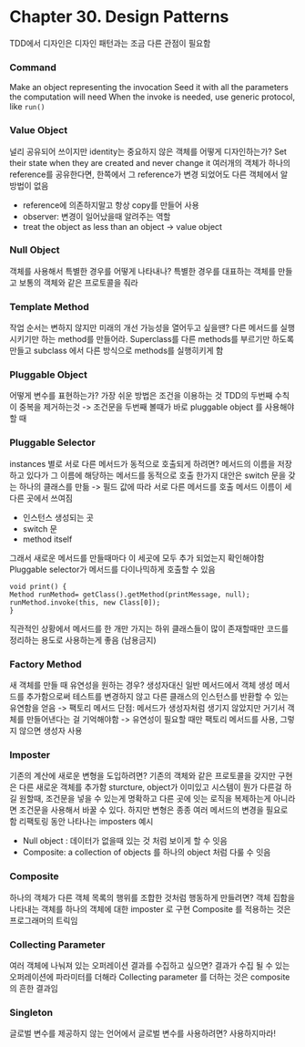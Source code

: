 # Chapter 30. Design Patterns

TDD에서 디자인은 디자인 패턴과는 조금 다른 관점이 필요함

### Command

Make an object representing the invocation
Seed it with all the parameters the computation will need
When the invoke is needed, use generic protocol, like `run()`

### Value Object

널리 공유되어 쓰이지만 identity는 중요하지 않은 객체를 어떻게 디자인하는가?
Set their state when they are created and never change it
여러개의 객체가 하나의 reference를 공유한다면, 한쪽에서 그 reference가 변경 되었어도 다른 객체에서 알 방법이 없음

- reference에 의존하지말고 항상 copy를 만들어 사용
- observer: 변경이 일어났을때 알려주는 역할
- treat the object as less than an object -> value object

### Null Object

객체를 사용해서 특별한 경우를 어떻게 나타내나? 특별한 경우를 대표하는 객체를 만들고 보통의 객체와 같은 프로토콜을 줘라

### Template Method

작업 순서는 변하지 않지만 미래의 개선 가능성을 열어두고 싶을땐? 다른 메서드를 실행시키기만 하는 method를 만들어라. Superclass를 다른 methods를 부르기만 하도록 만들고 subclass 에서 다른 방식으로 methods를 실행히키게 함

### Pluggable Object

어떻게 변수를 표현하는가? 가장 쉬운 방법은 조건을 이용하는 것
TDD의 두번째 수칙이 중복을 제거하는것 -> 조건문을 두번째 볼때가 바로 pluggable object 를 사용해야 할 때

### Pluggable Selector

instances 별로 서로 다른 메서드가 동적으로 호출되게 하려면? 메서드의 이름을 저장하고 있다가 그 이름에 해당하는 메서드를 동적으로 호출
한가지 대안은 switch 문을 갖는 하나의 클래스를 만듦 -> 필드 값에 따라 서로 다른 메서드를 호출
메서드 이름이 세 다른 곳에서 쓰여짐

- 인스턴스 생성되는 곳
- switch 문
- method itself

그래서 새로운 메서드를 만들때마다 이 세곳에 모두 추가 되었는지 확인해야함
Pluggable selector가 메서드를 다이나믹하게 호출할 수 있음

```
void print() {
Method runMethod= getClass().getMethod(printMessage, null);
runMethod.invoke(this, new Class[0]);
}
```

직관적인 상황에서 메서드를 한 개만 가지는 하위 클래스들이 많이 존재할때만 코드를 정리하는 용도로 사용하는게 좋음 (남용금지)

### Factory Method

새 객체를 만들 때 유연성을 원하는 경우? 생성자대신 일반 메서드에서 객체 생성
메서드를 추가함으로써 테스트를 변경하지 않고 다른 클래스의 인스턴스를 반환할 수 있는 유연함을 얻음 -> 팩토리 메서드
단점: 메서드가 생성자처럼 생기지 않았지만 거기서 객체를 만들어낸다는 걸 기억해야함 -> 유연성이 필요할 때만 팩토리 메서드를 사용, 그렇지 않으면 생성자 사용

### Imposter

기존의 계산에 새로운 변형을 도입하려면? 기존의 객체와 같은 프로토콜을 갖지만 구현은 다른 새로운 객체를 추가함
sturcture, object가 이미있고 시스템이 뭔가 다른걸 하길 원할때, 조건문을 넣을 수 있는게 명확하고 다른 곳에 잇는 로직을 복제하는게 아니라면 조건문을 사용해서 바꿀 수 있다.
하지만 변형은 종종 여러 메서드의 변경을 필요로 함
리팩토링 동안 나타나는 imposters 예시

- Null object : 데이터가 없을때 있는 것 처럼 보이게 할 수 잇음
- Composite: a collection of objects 를 하나의 object 처럼 다룰 수 잇음

### Composite

하나의 객체가 다른 객체 목록의 행위를 조합한 것처럼 행동하게 만들려면? 객체 집함을 나타내는 객체를 하나의 객체에 대한 imposter 로 구현
Composite 를 적용하는 것은 프로그래머의 트릭임

### Collecting Parameter

여러 객체에 나눠져 있는 오퍼레이션 결과를 수집하고 싶으면? 결과가 수집 될 수 있는 오퍼레이션에 파라미터를 더해라
Collecting parameter 를 더하는 것은 composite 의 흔한 결과임

### Singleton

글로벌 변수를 제공하지 않는 언어에서 글로벌 변수를 사용하려면? 사용하지마라!

